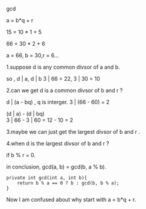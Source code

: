 gcd

a = b*q + r

15 = 10 * 1 + 5

66 = 30 * 2 + 6  

a = 66, b = 30,r = 6...

1.suppose d is any common divsor of a and b.

so , d | a, d | b
3 | 66 = 22, 3 | 30 = 10

2.can we get d is a common divsor of b and r ?

d | (a - bq) , q is interger.
3 | (66 - 60) = 2

(d | a)  -  (d | bq)  
3 | 66 - 3 | 60 = 12 - 10 = 2

3.maybe we can just get the largest divsor of b and r .

4.when d is the largest divsor of b and r ?

if b % r = 0.

in conclusion, gcd(a, b) = gcd(b, a % b).

    private int gcd(int a, int b){
        return b % a == 0 ? b : gcd(b, b % a);
    }


Now I am confused about why start with a = b*q + r.
